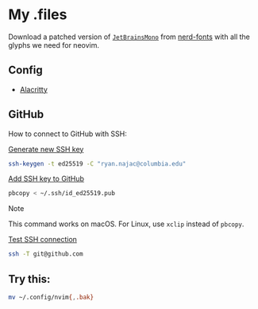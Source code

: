 # My .files

Download a patched version of [`JetBrainsMono`](https://github.com/JetBrains/JetBrainsMono)
from [nerd-fonts](https://github.com/ryanoasis/nerd-fonts/tree/master/patched-fonts/JetBrainsMono/NoLigatures/Regular)
with all the glyphs we need for neovim.

## Config

- [Alacritty](https://alacritty.org/config-alacritty.html)

## GitHub

How to connect to GitHub with SSH:

[Generate new SSH key](https://docs.github.com/en/github/authenticating-to-github/connecting-to-github-with-ssh/generating-a-new-ssh-key-and-adding-it-to-the-ssh-agent)

```sh
ssh-keygen -t ed25519 -C "ryan.najac@columbia.edu"
```

[Add SSH key to GitHub](https://docs.github.com/en/github/authenticating-to-github/connecting-to-github-with-ssh/adding-a-new-ssh-key-to-your-github-account)

```sh
pbcopy < ~/.ssh/id_ed25519.pub
```

> [!NOTE]
> This command works on macOS. For Linux, use `xclip` instead of `pbcopy`.

[Test SSH connection](https://docs.github.com/en/github/authenticating-to-github/connecting-to-github-with-ssh/testing-your-ssh-connection)

```sh
ssh -T git@github.com
```

## Try this:

```sh
mv ~/.config/nvim{,.bak}
```
